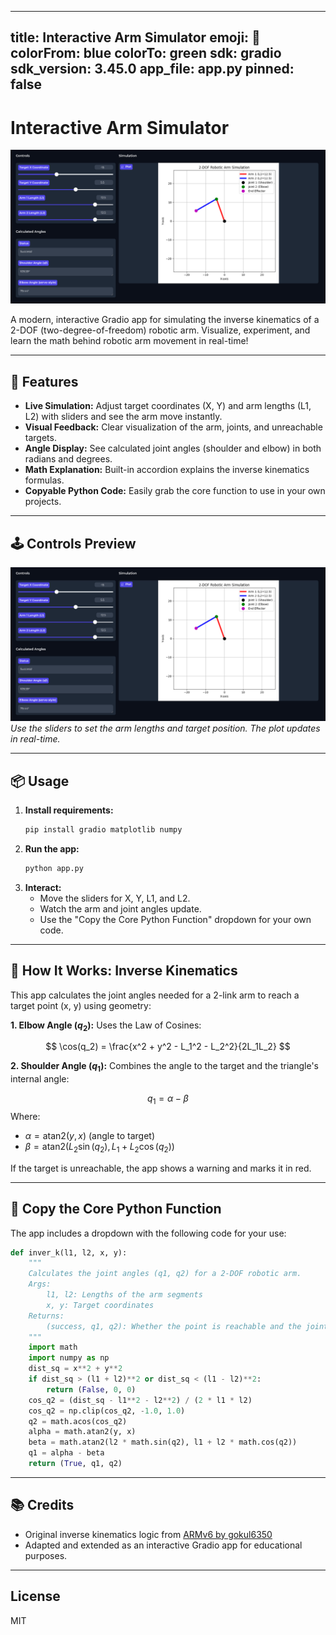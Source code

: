 <!--
SEO: Interactive Arm Simulator, 2-DOF robotic arm, inverse kinematics, python gradio app, robotics education, interactive simulation, arm kinematics visualization, open source robotics tool, robot arm math, educational robotics, engineering demo, real-time robotics, STEM learning
Description: Interactive Arm Simulator is a Python Gradio app for simulating and visualizing the inverse kinematics of a 2-DOF robotic arm. Adjust controls, see real-time results, and learn the math behind robotic arms. Perfect for education, demos, and open source robotics projects.
-->
---
title: Interactive Arm Simulator
emoji: 🤖
colorFrom: blue
colorTo: green
sdk: gradio
sdk_version: 3.45.0
app_file: app.py
pinned: false
---

# Interactive Arm Simulator

![Preview of Controls](controls.png)

A modern, interactive Gradio app for simulating the inverse kinematics of a 2-DOF (two-degree-of-freedom) robotic arm. Visualize, experiment, and learn the math behind robotic arm movement in real-time!

---

## 🚀 Features
- **Live Simulation:** Adjust target coordinates (X, Y) and arm lengths (L1, L2) with sliders and see the arm move instantly.
- **Visual Feedback:** Clear visualization of the arm, joints, and unreachable targets.
- **Angle Display:** See calculated joint angles (shoulder and elbow) in both radians and degrees.
- **Math Explanation:** Built-in accordion explains the inverse kinematics formulas.
- **Copyable Python Code:** Easily grab the core function to use in your own projects.

---

## 🕹️ Controls Preview
![Controls Screenshot](controls.png)
*Use the sliders to set the arm lengths and target position. The plot updates in real-time.*

---

## 📦 Usage
1. **Install requirements:**
   ```bash
   pip install gradio matplotlib numpy
   ```
2. **Run the app:**
   ```bash
   python app.py
   ```
3. **Interact:**
   - Move the sliders for X, Y, L1, and L2.
   - Watch the arm and joint angles update.
   - Use the "Copy the Core Python Function" dropdown for your own code.

---

## 🧮 How It Works: Inverse Kinematics
This app calculates the joint angles needed for a 2-link arm to reach a target point (x, y) using geometry:

**1. Elbow Angle ($q_2$):**
Uses the Law of Cosines:

$$ \cos(q_2) = \frac{x^2 + y^2 - L_1^2 - L_2^2}{2L_1L_2} $$

**2. Shoulder Angle ($q_1$):**
Combines the angle to the target and the triangle's internal angle:

$$ q_1 = \alpha - \beta $$
Where:
- $\alpha = \text{atan2}(y, x)$ (angle to target)
- $\beta = \text{atan2}(L_2 \sin(q_2), L_1 + L_2 \cos(q_2))$

If the target is unreachable, the app shows a warning and marks it in red.

---

## 📝 Copy the Core Python Function
The app includes a dropdown with the following code for your use:

```python
def inver_k(l1, l2, x, y):
    """
    Calculates the joint angles (q1, q2) for a 2-DOF robotic arm.
    Args:
        l1, l2: Lengths of the arm segments
        x, y: Target coordinates
    Returns:
        (success, q1, q2): Whether the point is reachable and the joint angles in radians
    """
    import math
    import numpy as np
    dist_sq = x**2 + y**2
    if dist_sq > (l1 + l2)**2 or dist_sq < (l1 - l2)**2:
        return (False, 0, 0)
    cos_q2 = (dist_sq - l1**2 - l2**2) / (2 * l1 * l2)
    cos_q2 = np.clip(cos_q2, -1.0, 1.0)
    q2 = math.acos(cos_q2)
    alpha = math.atan2(y, x)
    beta = math.atan2(l2 * math.sin(q2), l1 + l2 * math.cos(q2))
    q1 = alpha - beta
    return (True, q1, q2)
```

---

## 📚 Credits
- Original inverse kinematics logic from [ARMv6 by gokul6350](https://github.com/gokul6350/ARMv6/blob/main/main_src/inverse_k.py)
- Adapted and extended as an interactive Gradio app for educational purposes.

---

## License
MIT
